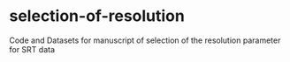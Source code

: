 # selection-of-resolution
Code and Datasets for manuscript of  selection of  the resolution parameter for SRT data
